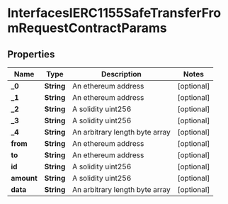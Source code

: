 

# InterfacesIERC1155SafeTransferFromRequestContractParams

## Properties

Name | Type | Description | Notes
------------ | ------------- | ------------- | -------------
**_0** | **String** | An ethereum address |  [optional]
**_1** | **String** | An ethereum address |  [optional]
**_2** | **String** | A solidity uint256 |  [optional]
**_3** | **String** | A solidity uint256 |  [optional]
**_4** | **String** | An arbitrary length byte array |  [optional]
**from** | **String** | An ethereum address |  [optional]
**to** | **String** | An ethereum address |  [optional]
**id** | **String** | A solidity uint256 |  [optional]
**amount** | **String** | A solidity uint256 |  [optional]
**data** | **String** | An arbitrary length byte array |  [optional]




